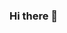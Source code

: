 ### Hi there 👋

<!--
**Ibrahim-Muhammad13/Ibrahim-Muhammad13** is a ✨ _special_ ✨ repository because its `README.md` (this file) appears on your GitHub profile.


[![](https://komarev.com/ghpvc/?username=Ibrahim-Muhammad13&color=blue&label=Profile%20Views)](https://github.com/Ibrahim-Muhammad13)

[![](https://komarev.com/ghpvc/?username=hebamuh68&color=blue&label=Profile%20Views)](https://github.com/hebamuh68/hebamuh68)
